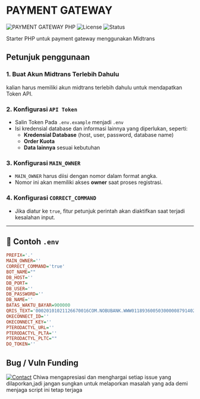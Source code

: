 # PAYMENT GATEWAY

![PAYMENT GATEWAY PHP](https://img.shields.io/badge/SC%20STORE-v1.0-blue.svg)
![License](https://img.shields.io/badge/License-MIT-green.svg)
![Status](https://img.shields.io/badge/Status-Active-success.svg)

Starter PHP untuk payment gateway menggunakan Midtrans

## Petunjuk penggunaan

### 1️. Buat Akun Midtrans Terlebih Dahulu
kalian harus memiliki akun midtrans terlebih dahulu untuk mendapatkan Token API.

### 2️. Konfigurasi `API Token`
- Salin Token Pada  `.env.example` menjadi `.env`
- Isi kredensial database dan informasi lainnya yang diperlukan, seperti:
  - **Kredensial Database** (host, user, password, database name)
  - **Order Kuota**
  - **Data lainnya** sesuai kebutuhan

### 3️. Konfigurasi `MAIN_OWNER`
- `MAIN_OWNER` harus diisi dengan nomor dalam format angka.
- Nomor ini akan memiliki akses **owner** saat proses registrasi.

### 4️. Konfigurasi `CORRECT_COMMAND`
- Jika diatur ke `true`, fitur petunjuk perintah akan diaktifkan saat terjadi kesalahan input.

---

## 📌 Contoh `.env` 
```ini
PREFIX='.'
MAIN_OWNER=''
CORRECT_COMMAND='true'
BOT_NAME=""
DB_HOST=''
DB_PORT=
DB_USER=''
DB_PASSWORD=''
DB_NAME=''
BATAS_WAKTU_BAYAR=900000
QRIS_TEXT='00020101021126670016COM.NOBUBANK.WWW01189360050300000879140214516197937986630303UMI51440014ID.CO.QRIS.WWW0215ID20243618272390303UMI5204541153033605802ID5921CHIWA STORE OK21348796006SLEMAN61055526462070703A0163041BC9'
OKECONNECT_ID=''
OKECONNECT_KEY=''
PTERODACTYL_URL=''
PTERODACTYL_PLTA=''
PTERODACTYL_PLTC=""
DO_TOKEN=''
```

## Bug / Vuln Funding
[![Contact](https://img.shields.io/badge/Contact-WhatsApp-green?style=for-the-badge&logo=whatsapp&logoColor=white)](https://wa.me/6283891278036)
Chiwa mengapresiasi dan menghargai setiap issue yang dilaporkan,jadi jangan sungkan untuk melaporkan masalah yang ada demi menjaga script ini tetap terjaga
